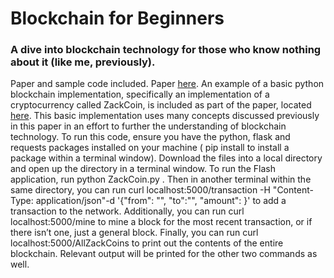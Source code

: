 # Blockchain for Beginners
### A dive into blockchain technology for those who know nothing about it (like me, previously).

Paper and sample code included. Paper [here](TermPaper.pdf). An example of a basic python blockchain implementation, specifically an implementation of a cryptocurrency called ZackCoin, is included as part of the paper, located [here](ZackCoin.py). This basic implementation uses many concepts discussed previously in this paper in an effort to further the understanding of blockchain technology. To run this code, ensure you have the python, flask and requests packages installed on your machine ( pip install <packageName>  to install a package within a terminal window). Download the files into a local directory and open up the directory in a terminal window. To run the Flash application, run  python ZackCoin.py . Then in another terminal within the same directory, you can run 
curl localhost:5000/transaction -H "Content-Type: application/json"-d '{"from": "<SomeString>", "to":"<SomeOtherString>", "amount": <SomeNumber>}'
to add a transaction to the network. Additionally, you can run curl localhost:5000/mine to mine a block for the most recent transaction, or if there isn’t one, just a general block. Finally, you can run curl localhost:5000/AllZackCoins to print out the contents of the entire blockchain. Relevant output will be printed for the other two commands as well.

